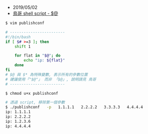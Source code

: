 
- 2019/05/02
- [鳥哥 shell script - $@](http://linux.vbird.org/linux_basic/0340bashshell-scripts.php)

```sh
$ vim publishconf

# ------------------------
#!/bin/bash
if [ $# >=3 ]; then
    shift 1

    for flat in "$@"; do
        echo "ip: ${flat}"
    done
fi
# $@ 與 $* 為特殊變數, 表示所有的參數位置
# 建議使用「"$@"」 而非 「$@」, 說明請見 鳥哥
# ------------------------

$ chmod u+x publishconf

# 透過 script, 移除第一個參數
$ ./publishconf   -p   1.1.1.1   2.2.2.2   3.3.3.3   4.4.4.4
ip: 1.1.1.1
ip: 2.2.2.2
ip: 1.2.3.6
ip: 4.4.4.4
```